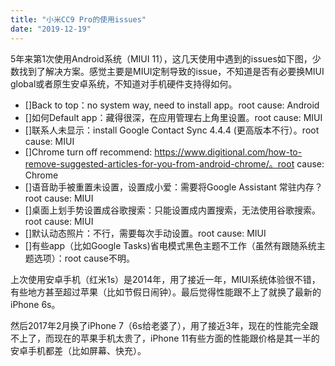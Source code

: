 ```yaml
---
title: "小米CC9 Pro的使用issues"
date: "2019-12-19"
---
```


5年来第1次使用Android系统（MIUI 11），这几天使用中遇到的issues如下图，少数找到了解决方案。感觉主要是MIUI定制导致的issue，不知道是否有必要换MIUI global或者原生安卓系统，不知道对手机硬件支持得如何。

- \[\]Back to top：no system way, need to install app。root cause: Android
- \[\]如何Default app：藏得很深，在应用管理右上角里设置。root cause: MIUI
- \[\]联系人未显示：install Google Contact Sync 4.4.4 (更高版本不行）。root cause: MIUI
- \[\]Chrome turn off recommend: https://www.digitional.com/how-to-remove-suggested-articles-for-you-from-android-chrome/。root cause: Chrome
- \[\]语音助手被重置未设置，设置成小爱：需要将Google Assistant 常驻内存？root cause: MIUI
- \[\]桌面上划手势设置成谷歌搜索：只能设置成内置搜索，无法使用谷歌搜索。root cause: MIUI
- \[\]默认动态照片：不行，需要每次手动设置。root cause: MIUI
- \[\]有些app（比如Google Tasks)省电模式黑色主题不工作（虽然有跟随系统主题选项）：root cause不明。

上次使用安卓手机（红米1s）是2014年，用了接近一年，MIUI系统体验很不错，有些地方甚至超过苹果（比如节假日闹钟）。最后觉得性能跟不上了就换了最新的iPhone 6s。

然后2017年2月换了iPhone 7（6s给老婆了），用了接近3年，现在的性能完全跟不上了，而现在的苹果手机太贵了，iPhone 11有些方面的性能跟价格是其一半的安卓手机都差（比如屏幕、快充）。
